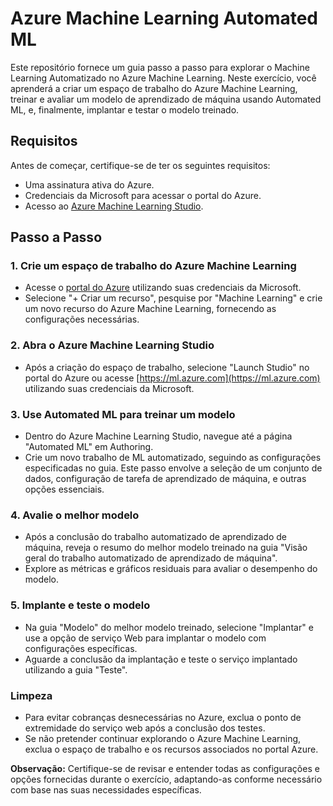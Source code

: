 # Azure Machine Learning Automated ML

Este repositório fornece um guia passo a passo para explorar o Machine Learning Automatizado no Azure Machine Learning. Neste exercício, você aprenderá a criar um espaço de trabalho do Azure Machine Learning, treinar e avaliar um modelo de aprendizado de máquina usando Automated ML, e, finalmente, implantar e testar o modelo treinado.

## Requisitos

Antes de começar, certifique-se de ter os seguintes requisitos:

- Uma assinatura ativa do Azure.
- Credenciais da Microsoft para acessar o portal do Azure.
- Acesso ao [Azure Machine Learning Studio](https://ml.azure.com/).

## Passo a Passo

### 1. Crie um espaço de trabalho do Azure Machine Learning

- Acesse o [portal do Azure](https://portal.azure.com/) utilizando suas credenciais da Microsoft.
- Selecione "+ Criar um recurso", pesquise por "Machine Learning" e crie um novo recurso do Azure Machine Learning, fornecendo as configurações necessárias.

### 2. Abra o Azure Machine Learning Studio

- Após a criação do espaço de trabalho, selecione "Launch Studio" no portal do Azure ou acesse [https://ml.azure.com](https://ml.azure.com) utilizando suas credenciais da Microsoft.

### 3. Use Automated ML para treinar um modelo

- Dentro do Azure Machine Learning Studio, navegue até a página "Automated ML" em Authoring.
- Crie um novo trabalho de ML automatizado, seguindo as configurações especificadas no guia. Este passo envolve a seleção de um conjunto de dados, configuração de tarefa de aprendizado de máquina, e outras opções essenciais.

### 4. Avalie o melhor modelo

- Após a conclusão do trabalho automatizado de aprendizado de máquina, reveja o resumo do melhor modelo treinado na guia "Visão geral do trabalho automatizado de aprendizado de máquina".
- Explore as métricas e gráficos residuais para avaliar o desempenho do modelo.

### 5. Implante e teste o modelo

- Na guia "Modelo" do melhor modelo treinado, selecione "Implantar" e use a opção de serviço Web para implantar o modelo com configurações específicas.
- Aguarde a conclusão da implantação e teste o serviço implantado utilizando a guia "Teste".

### Limpeza

- Para evitar cobranças desnecessárias no Azure, exclua o ponto de extremidade do serviço web após a conclusão dos testes.
- Se não pretender continuar explorando o Azure Machine Learning, exclua o espaço de trabalho e os recursos associados no portal Azure.

**Observação:** Certifique-se de revisar e entender todas as configurações e opções fornecidas durante o exercício, adaptando-as conforme necessário com base nas suas necessidades específicas.
